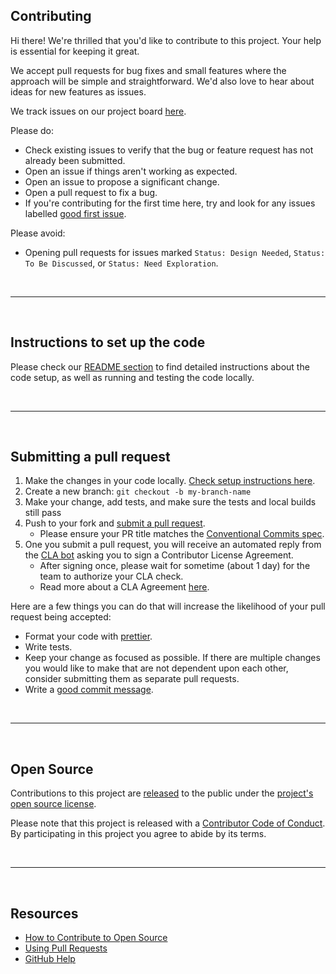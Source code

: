 ## Contributing

Hi there! We're thrilled that you'd like to contribute to this project. Your help is essential for keeping it great.

We accept pull requests for bug fixes and small features where the approach will be simple and straightforward. We'd also love to hear about ideas for new features as issues.

We track issues on our project board [here](https://github.com/OffchainLabs/arbitrum-token-bridge/issues).

Please do:

- Check existing issues to verify that the bug or feature request has not already been submitted.
- Open an issue if things aren't working as expected.
- Open an issue to propose a significant change.
- Open a pull request to fix a bug.
- If you're contributing for the first time here, try and look for any issues labelled [good first issue](https://github.com/OffchainLabs/arbitrum-token-bridge/contribute).

Please avoid:

- Opening pull requests for issues marked `Status: Design Needed`, `Status: To Be Discussed`, or `Status: Need Exploration`.

<br />

---

<br />

## Instructions to set up the code

Please check our [README section](/README.md) to find detailed instructions about the code setup, as well as running and testing the code locally.

<br />

---

<br />

## Submitting a pull request

1. Make the changes in your code locally. [Check setup instructions here](/README.md).
1. Create a new branch: `git checkout -b my-branch-name`
1. Make your change, add tests, and make sure the tests and local builds still pass
1. Push to your fork and [submit a pull request](https://github.com/OffchainLabs/arbitrum-token-bridge/pulls).
   - Please ensure your PR title matches the [Conventional Commits spec](https://www.conventionalcommits.org/).
1. One you submit a pull request, you will receive an automated reply from the [CLA bot](https://github.com/apps/cla-bot) asking you to sign a Contributor License Agreement.
   - After signing once, please wait for sometime (about 1 day) for the team to authorize your CLA check.
   - Read more about a CLA Agreement [here](https://en.wikipedia.org/wiki/Contributor_License_Agreement).

Here are a few things you can do that will increase the likelihood of your pull request being accepted:

- Format your code with [prettier](https://prettier.io/).
- Write tests.
- Keep your change as focused as possible. If there are multiple changes you would like to make that are not dependent upon each other, consider submitting them as separate pull requests.
- Write a [good commit message](http://tbaggery.com/2008/04/19/a-note-about-git-commit-messages.html).

<br />

---

<br />

## Open Source

Contributions to this project are [released](https://help.github.com/articles/github-terms-of-service/#6-contributions-under-repository-license) to the public under the [project's open source license](LICENSE).

Please note that this project is released with a [Contributor Code of Conduct](CODE_OF_CONDUCT.md). By participating in this project you agree to abide by its terms.

<br />

---

<br />

## Resources

- [How to Contribute to Open Source](https://opensource.guide/how-to-contribute/)
- [Using Pull Requests](https://help.github.com/articles/about-pull-requests/)
- [GitHub Help](https://help.github.com)
